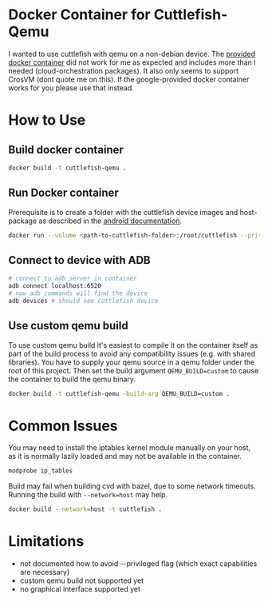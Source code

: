 # Docker Container for Cuttlefish-Qemu

I wanted to use cuttlefish with qemu on a non-debian device.
The [provided docker container](https://github.com/google/android-cuttlefish/tree/main/docker)
did not work for me as expected and includes more than I needed (cloud-orchestration packages).
It also only seems to support CrosVM (dont quote me on this).
If the google-provided docker container works for you please use that instead.

# How to Use

## Build docker container

```bash
docker build -t cuttlefish-qemu .
```

## Run Docker container

Prerequisite is to create a folder with the cuttlefish device images and host-
package as described in the
[android documentation](https://source.android.com/docs/devices/cuttlefish/get-started).

```bash
docker run --volume <path-to-cuttlefish-folder>:/root/cuttlefish --privileged -p 6520:6520 cuttlefish-qemu
```

## Connect to device with ADB

```bash
# connect to adb server in container
adb connect localhost:6520
# now adb commands will find the device
adb devices # should see cuttlefish device
```

## Use custom qemu build

To use custom qemu build it's easiest to compile it on the container itself
as part of the build process to avoid any compatibility issues (e.g. with shared libraries).
You have to supply your qemu source in a qemu folder under the root of this project.
Then set the build argument `QEMU_BUILD=custom` to cause the container to build the qemu binary.

```bash
docker build -t cuttlefish-qemu -build-arg QEMU_BUILD=custom .
```

# Common Issues

You may need to install the iptables kernel module manually on your host,
as it is normally lazily loaded and may not be available in the container.

```bash
modprobe ip_tables
```

Build may fail when building cvd with bazel, due to some network timeouts.
Running the build with `--network=host` may help.

```bash
docker build --network=host -t cuttlefish .
```

# Limitations

- not documented how to avoid --privileged flag (which exact capabilities are necessary)
- custom qemu build not supported yet
- no graphical interface supported yet

